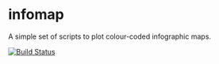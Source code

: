 # infomap
A simple set of scripts to plot colour-coded infographic maps.

[![Build Status](https://travis-ci.org/michael-afanasiev/infomap.svg?branch=master)](https://travis-ci.org/michael-afanasiev/infomap)
